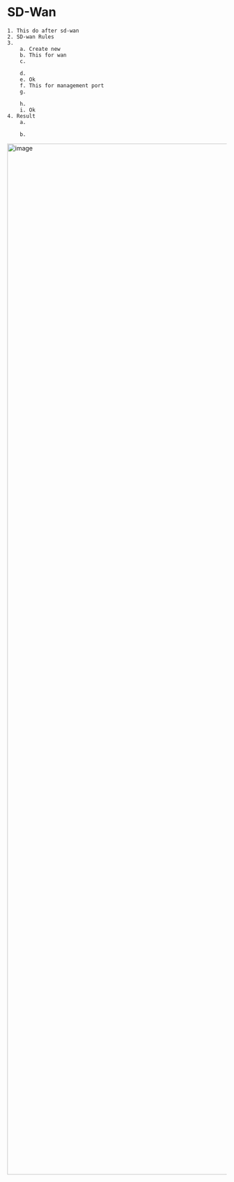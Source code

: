 # SD-Wan
	1. This do after sd-wan
	2. SD-wan Rules 
	3. 
		a. Create new 
		b. This for wan
		c. 
		
		d. 
		e. Ok
		f. This for management port 
		g. 
		
		h. 
		i. Ok
	4. Result  
		a. 
		
		b. 
		
<img width="570" height="2367" alt="image" src="https://github.com/user-attachments/assets/ef64c6b1-07c8-49c9-9e38-2de5ed88db6d" />
